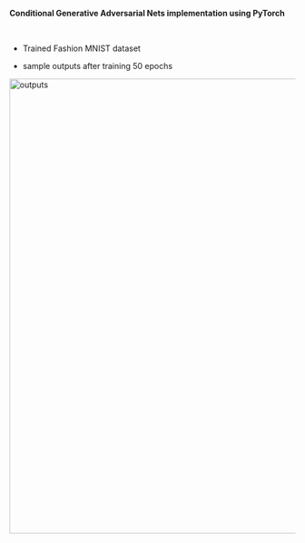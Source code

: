 **Conditional Generative Adversarial Nets  implementation using PyTorch**

</br>

- Trained Fashion MNIST dataset

- sample outputs after training 50 epochs

<img width="800" alt="outputs" src="https://user-images.githubusercontent.com/63924704/158994210-40281e46-81aa-40bf-95c0-066067a91843.png">
